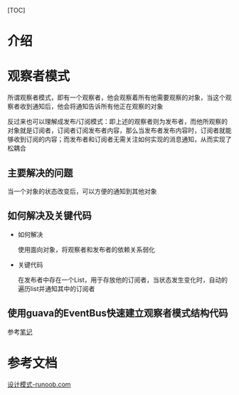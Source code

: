 [TOC]

# 介绍

# 观察者模式

所谓观察者模式，即有一个观察者，他会观察着所有他需要观察的对象，当这个观察者收到通知后，他会将通知告诉所有他正在观察的对象

反过来也可以理解成发布/订阅模式：即上述的观察者则为发布者，而他所观察的对象就是订阅者，订阅者订阅发布者内容，那么当发布者发布内容时，订阅者就能够收到订阅的内容；而发布者和订阅者无需关注如何实现的消息通知，从而实现了松耦合

## 主要解决的问题

当一个对象的状态改变后，可以方便的通知到其他对象

## 如何解决及关键代码

- 如何解决

  使用面向对象，将观察者和发布者的依赖关系弱化

- 关键代码

  在发布者中存在一个List，用于存放他的订阅者，当状态发生变化时，自动的遍历list并通知其中的订阅者

## 使用guava的EventBus快速建立观察者模式结构代码

参考[笔记](/Users/yingjie.lu/Documents/note/Java/效率/Guava.md#EventBus)







# 参考文档

[设计模式-runoob.com](https://www.runoob.com/design-pattern/design-pattern-tutorial.html)